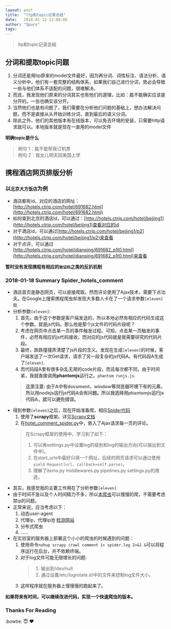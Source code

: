 ```yaml
---
layout:	post 
title:	"ltp和topic记录总结" 
date:	2018-01-12 12:00:00 
author:	"Spurs" 
tags:
---
```


> ltp和topic记录总结

<!-- more -->

## 分词和提取topic问题

1. 分词还是用ltp原来的model文件最好，因为再分词、词性标注、语法分析、语义分析中，他们有一套完整的结构体系，如果我们自己进行分词，势必会导致一些与他们体系不适配的问题，很难解决。
2. 而且，我发现他们原来的分词其实也有他们的道理，比如：能不能确实应该是分开的。一张也确实该分开。
3. 当然他们也是有问题了，我们需要在分析他们问题的基础上，想办法解决问题，而不是直接从头开始训练分词，直到最后的语义分词。
4. 除此之外，他们的其他版本有在线版本，可以免去环境的安装，只需要http请求就可以。本地版本就是现在一直用的model文件

**明确topic是什么**
> 例句 1：能不能帮我订机票 <br>
> 例句 2：我女儿明天回美国上学 <br>

## 携程酒店网页排版分析
### 以`北京大方饭店`为例
- 酒店都有id，对应的酒店的网址：[http://hotels.ctrip.com/hotel/691682.html](http://hotels.ctrip.com/hotel/691682.html)
- 如何查到北京的酒店id，可以通过：[http://hotels.ctrip.com/hotel/beijing1](http://hotels.ctrip.com/hotel/beijing1)查看对应的id
- 对于酒店id，可以通过[http://hotels.ctrip.com/hotel/beijing1/p2](http://hotels.ctrip.com/hotel/beijing1/p2)来查看
- 对于点评，可以通过[http://hotels.ctrip.com/hotel/dianping/691682_p1t0.html](http://hotels.ctrip.com/hotel/dianping/691682_p1t0.html)来查看<br>

**暂时没有发现携程有相应的`验证码`之类的反扒机制**

### 2018-01-18 Summary Spider_hotels_comment
- 酒店首页是静态网页，可以直接爬取。然而评论使用了Ajax技术，需要下点功夫。在Google上搜索携程爬虫却发现大多数人卡在了一个请求参数`[eleven]`处
- 分析参数`[eleven]`: 
  1. 首先，由于这个参数是客户端发送的，所以本地必然有相应的代码生成这个参数。就是js代码。那么他是那个js文件的代码片段呢？
  2. 考虑在网页中点击某一页的事件触发过程。可知，点击某一页触发的事件，必然有相应的js代码接收，而对应的js代码就是我需要研究的代码片段。
  3. 最终，跌跌撞撞弄清楚了js片段的含义。发现在生成`[eleven]`的时候，客户端发送了一次Get请求，请求了另一段复杂的js代码A。有代码段A生成了`[eleven]`. 
  4. 而代码段A里有很多杂乱无用的code片段，而且每次都不同，由于时间紧，我就直接调用**phantomjs**运行之。```phantom runjs.js```. 
  > **这里注意: 由于A中有document、window等浏览器环境下有的元素，所以用nodejs运行js代码A会有问题。所以我选择用phantomjs运行js代码A，就可以避免错误。**
- 得到参数`[eleven]`之后，现在开始准备爬，相应[Spider代码](https://github.com/wangjiping55555/Scrapy-hotels.ctrip.com)
  1. 使用了**scrapy**框架。详见[Scrapy文档](https://scrapy.org/)
  2. 在[hotel_comment_spider.py](https://github.com/wangjiping55555/Scrapy-hotels.ctrip.com/blob/master/Spider_ctrip/spiders/hotel_comment_spider.py)中，嵌入了Ajax请求每一页的评论。
    > 在Scrapy框架的使用中，学习到了如下：
    > 1. 可以再settings.py中设置log的级别和log的输出方向(可以输出到文件中)。
    > 2. 在start_urls中最好只填一个网址，后续的网页请求可以通过使用 `yield Request(url, callback=self.parse)`。
    > 3. 理解了items.py middlewares.py pipelines.py settings.py的用途。
- 其实，我感觉我的主要工作用在了分析参数`[eleven]`
- 由于时间不急以及个人时间精力不多，所以[本爬虫](https://github.com/wangjiping55555/Scrapy-hotels.ctrip.com)可以慢慢的爬，不需要考虑禁ip的问题。
- 正常来说，应当考虑以下：
  1. 动态user-agent
  2. 代理ip，代理ip池 [检测网站](http://icanhazip.com/)
  3. 分布式爬虫
  4. ......
- 在实验室的服务器上部署这个小小的爬虫的时候遇到的问题：
  1. 使用命令`nohup scrapy crawl comment 1> spider.log 2>&1 &`可以将程序运行在后台，并不依赖终端。
  2. 对于log文件可能无限增长的问题:
     > 1. 输出到/dev/null
     > 2. 通过设置/etc/logrotate.d/中的文件来控制log文件大小。
  3. 这样程序就在服务器上慢慢慢的跑起来了。

**如果将来有时间，可以继续改进代码，实现一个快速爬虫的版本。**

### Thanks For Reading 
 :bowtie: :innocent: :heart: 

 


















